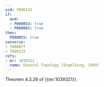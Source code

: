 ```yaml
---
uid: T000132
if:
  and:
  - P000053: true
  - P000063: true
then:
  P000055: true
converse:
- T000077
- T000133
refs:
- mr: 1039321
  name: General Topology (Engelking, 1989)
---
```


Theorem 4.3.26 of {{mr:1039321}}.
